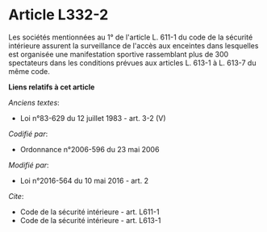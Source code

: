# Article L332-2

Les sociétés mentionnées au 1° de l'article L. 611-1 du code de la sécurité intérieure assurent la surveillance de l'accès
aux enceintes dans lesquelles est organisée une manifestation sportive rassemblant plus de 300 spectateurs dans les
conditions prévues aux articles L. 613-1 à L. 613-7 du même code.

**Liens relatifs à cet article**

_Anciens textes_:

  - Loi n°83-629 du 12 juillet 1983 - art. 3-2 (V)

_Codifié par_:

  - Ordonnance n°2006-596 du 23 mai 2006

_Modifié par_:

  - Loi n°2016-564 du 10 mai 2016 - art. 2

_Cite_:

  - Code de la sécurité intérieure - art. L611-1
  - Code de la sécurité intérieure - art. L613-1
